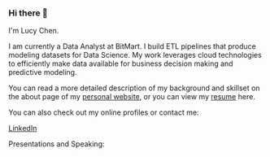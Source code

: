 ### Hi there 👋

<!--
**chenyuan99/chenyuan99** is a ✨ _special_ ✨ repository because its `README.md` (this file) appears on your GitHub profile.

Here are some ideas to get you started:

- 🔭 I’m currently working on ...
- 🌱 I’m currently learning ...
- 👯 I’m looking to collaborate on ...
- 🤔 I’m looking for help with ...
- 💬 Ask me about ...
- 📫 How to reach me: ...
- 😄 Pronouns: ...
- ⚡ Fun fact: ...
-->

I'm Lucy Chen.

I am currently a Data Analyst at BitMart. I build ETL pipelines that produce modeling datasets for Data Science. My work leverages cloud technologies to efficiently make data available for business decision making and predictive modeling.

You can read a more detailed description of my background and skillset on the about page of my [personal website](https://lucy0906.github.io/), or you can view my [resume](https://github.com/Lucy0906/resume/blob/main/Lucy%20Chen_Resume%20July%20.pdf) here.

You can also check out my online profiles or contact me:

[LinkedIn](https://www.linkedin.com/in/lucychenbrooklyn/)

Presentations and Speaking:

